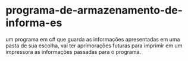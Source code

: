 # programa-de-armazenamento-de-informa-es
um programa em c#  que guarda as informações apresentadas em uma pasta de sua escolha, vai ter aprimorações futuras para imprimir em um impressora as informações passadas para o programa.
